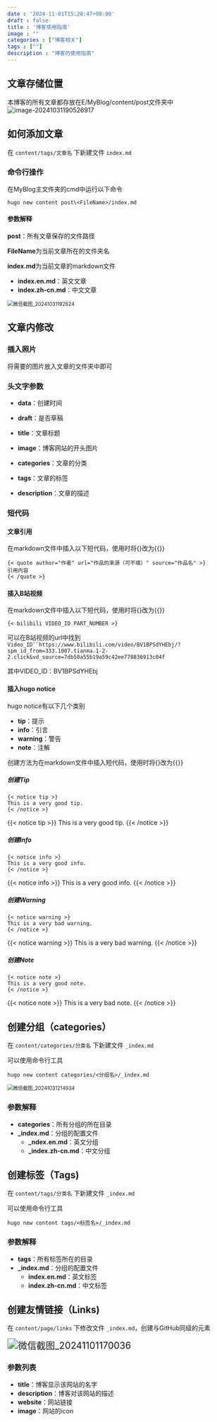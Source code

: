 ```yaml
---
date : '2024-11-01T15:28:47+08:00'
draft : false
title : '博客使用指南'
image : ""
categories : ["博客相关"]
tags : [""]
description : "博客的使用指南"
---
```


## 文章存储位置

本博客的所有文章都存放在E/MyBlog/content/post文件夹中![image-20241031190526917](image-20241031190526917.png)

## 如何添加文章

在 `content/tags/文章名` 下新建文件 `index.md`

### 命令行操作

在MyBlog主文件夹的cmd中运行以下命令

```
hugo new content post\<FileName>/index.md
```

#### 参数解释

**post**：所有文章保存的文件路径

**FileName**为当前文章所在的文件夹名

**index.md**为当前文章的markdown文件

- **index.en.md**：英文文章
- **index.zh-cn.md**：中文文章

<img src="微信截图_20241031192624.png" alt="微信截图_20241031192624" style="zoom: 80%;" />



## 文章内修改

###  插入照片

将需要的图片放入文章的文件夹中即可

### 头文字参数

- **data**：创建时间

- **draft**：是否草稿

- **title**：文章标题

- **image**：博客网站的开头图片

- **categories**：文章的分类

- **tags**：文章的标签

- **description**：文章的描述

### 短代码

#### 文章引用

在markdown文件中插入以下短代码，使用时将{}改为{{}}

```
{< quote author="作者" url="作品的来源（可不填）" source="作品名" >}
引用内容
{< /quote >}
```

#### 插入B站视频

在markdown文件中插入以下短代码，使用时将{}改为{{}}

```
{< bilibili VIDEO_ID PART_NUMBER >}
```

可以在B站视频的url中找到`Video_ID``https://www.bilibili.com/video/BV1BPSdYHEbj/?spm_id_from=333.1007.tianma.1-2-2.click&vd_source=7db50a55b19a59c42ee778836913c04f`

其中VIDEO_ID：BV1BPSdYHEbj

#### 插入hugo notice

hugo notice有以下几个类别

- **tip**：提示
- **info**：引言
- **warning**：警告
- **note**：注解

创建方法为在markdown文件中插入短代码，使用时将{}改为{{}}

##### 创建Tip

```
{< notice tip >}
This is a very good tip.
{< /notice >}
```

{{< notice tip >}}
This is a very good tip.
{{< /notice >}}

##### 创建Info

```
{< notice info >}
This is a very good info.
{< /notice >}
```

{{< notice info >}}
This is a very good info.
{{< /notice >}}

##### 创建Warning

```
{< notice warning >}
This is a very bad warning.
{< /notice >}
```

{{< notice warning >}}
This is a very bad warning.
{{< /notice >}}

##### 创建Note

```
{< notice note >}
This is a very good note.
{< /notice >}
```

{{< notice note >}}
This is a very bad note.
{{< /notice >}}

## 创建分组（categories）

在 `content/categories/分类名` 下新建文件 `_index.md`

可以使用命令行工具

```
hugo new content categories/<分组名>/_index.md
```

<img src="微信截图_20241031214934.png" alt="微信截图_20241031214934" style="zoom:80%;" />

### 参数解释

- **categories**：所有分组的所在目录
- **_index.md**：分组的配置文件
  - **_ndex.en.md**：英文分组
  - **_index.zh-cn.md**：中文分组


## 创建标签（Tags)

在 `content/tags/分类名` 下新建文件 `_index.md`

可以使用命令行工具

```
hugo new content tags/<标签名>/_index.md
```

### 参数解释

- **tags**：所有标签所在的目录
- **_index.md**：分组的配置文件
  - **index.en.md**：英文标签
  - **index.zh-cn.md**：中文标签


## 创建友情链接（Links)

在 `content/page/links` 下修改文件 `_index.md`，创建与GitHub同级的元素

<img src="微信截图_20241101170036.png" alt="微信截图_20241101170036" style="zoom: 150%;" />

### 参数列表

- **title**：博客显示该网站的名字
- **description**：博客对该网站的描述
- **website**：网站链接
- **image**：网站的icon
